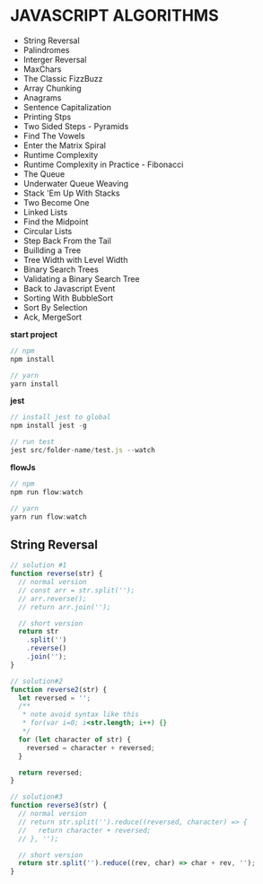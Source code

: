 # JAVASCRIPT ALGORITHMS

- String Reversal
- Palindromes
- Interger Reversal
- MaxChars
- The Classic FizzBuzz
- Array Chunking
- Anagrams
- Sentence Capitalization
- Printing Stps
- Two Sided Steps - Pyramids
- Find The Vowels
- Enter the Matrix Spiral
- Runtime Complexity
- Runtime Complexity in Practice - Fibonacci
- The Queue
- Underwater Queue Weaving
- Stack 'Em Up With Stacks
- Two Become One
- Linked Lists
- Find the Midpoint
- Circular Lists
- Step Back From the Tail
- Buillding a Tree
- Tree Width with Level Width
- Binary Search Trees
- Validating a Binary Search Tree
- Back to Javascript Event
- Sorting With BubbleSort
- Sort By Selection
- Ack, MergeSort

**start project**

```javascript
// npm
npm install

// yarn
yarn install
```

**jest**

```javascript
// install jest to global
npm install jest -g

// run test
jest src/folder-name/test.js --watch
```

**flowJs**

```javascript
// npm
npm run flow:watch

// yarn
yarn run flow:watch
```

## String Reversal

```javascript
// solution #1
function reverse(str) {
  // normal version
  // const arr = str.split('');
  // arr.reverse();
  // return arr.join('');

  // short version
  return str
    .split('')
    .reverse()
    .join('');
}

// solution#2
function reverse2(str) {
  let reversed = '';
  /**
   * note avoid syntax like this
   * for(var i=0; i<str.length; i++) {}
   */
  for (let character of str) {
    reversed = character + reversed;
  }

  return reversed;
}

// solution#3
function reverse3(str) {
  // normal version
  // return str.split('').reduce((reversed, character) => {
  //   return character + reversed;
  // }, '');

  // short version
  return str.split('').reduce((rev, char) => char + rev, '');
}
```
